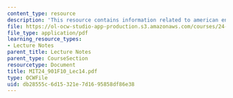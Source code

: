 ```yaml
---
content_type: resource
description: 'This resource contains information related to american english dialects. '
file: https://ol-ocw-studio-app-production.s3.amazonaws.com/courses/24-901-language-and-its-structure-i-phonology-fall-2010/db28555c6d15321e7d1695858df86e38_MIT24_901F10_Lec14.pdf
file_type: application/pdf
learning_resource_types:
- Lecture Notes
parent_title: Lecture Notes
parent_type: CourseSection
resourcetype: Document
title: MIT24_901F10_Lec14.pdf
type: OCWFile
uid: db28555c-6d15-321e-7d16-95858df86e38
---
```

